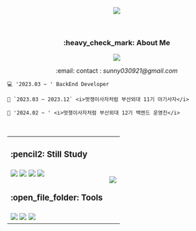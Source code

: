 <header align="center">
    <img src="https://capsule-render.vercel.app/api?type=Waving&color=0:5CD1E5,100:4374D9&height=300&section=header&width=100%&text=HI!👋%20I%20AM%20SEOEUN!&fontSize=48&fontColor=F9F9F9">
</header>

<div align="center">
    <h3>:heavy_check_mark: About Me</h3>
    <a href="https://www.instagram.com/ssun_h_09/" target="_blank">
        <img src="https://img.shields.io/badge/Instagram-E4405F?style=for-the-badge&logo=Instagram&logoColor=white"/>
    </a>
    <p>:email: contact : <i>sunny030921@gmail.com</i></p>
</div>

  <p text-align="center">
    
    💻 '2023.03 ~ ' BackEnd Developer

    🦁 `2023.03 ~ 2023.12` <i>멋쟁이사자처럼 부산외대 11기 아기사자</i>
    
    🦁 '2024.02 ~ ' <i>멋쟁이사자처럼 부산외대 12기 백엔드 운영진</i>

  </p><br>
    <!-- <div align="left">
        <h3>:pencil2: Still Study</h3>
        <img src="https://img.shields.io/badge/Java-ED8B00?style=for-the-badge&logo=java&logoColor=white">
        <img src="https://img.shields.io/badge/Spring-6DB33F?style=for-the-badge&logo=Spring&logoColor=white">
        <img src="https://img.shields.io/badge/SpringBoot-6DB33F?style=for-the-badge&logo=SpringBoot&logoColor=white">
        <img src="https://img.shields.io/badge/MySQL-4479A1?style=for-the-badge&logo=MySQL&logoColor=white">
    </div><br>
    <div align="left">
        <h3>:open_file_folder: Tools</h3>
        <img src="https://img.shields.io/badge/IntelliJIDEA-000000.svg?style=for-the-badge&logo=intellij-idea&logoColor=white">
        <img src="https://img.shields.io/badge/git-%23F05033.svg?style=for-the-badge&logo=git&logoColor=white">
        <img src="https://img.shields.io/badge/github-%23121011.svg?style=for-the-badge&logo=github&logoColor=white">
    </div>
    <div align="right">
        <img src="https://github-readme-stats.vercel.app/api/top-langs/?username=Hwangseoeun&layout=compact">
    </div> -->
<table align="center">
    <tr>
        <td><h3>:pencil2: Still Study</h3></td>
        <td rowspan="4"><img src="https://github-readme-stats.vercel.app/api/top-langs/?username=Hwangseoeun&layout=compact"></td>
    </tr>
    <tr>
        <td>
            <img src="https://img.shields.io/badge/Java-ED8B00?style=for-the-badge&logo=java&logoColor=white">
            <img src="https://img.shields.io/badge/Spring-6DB33F?style=for-the-badge&logo=Spring&logoColor=white">
            <img src="https://img.shields.io/badge/SpringBoot-6DB33F?style=for-the-badge&logo=SpringBoot&logoColor=white">
            <img src="https://img.shields.io/badge/MySQL-4479A1?style=for-the-badge&logo=MySQL&logoColor=white">
        </td>
    </tr>
    <tr>
        <td><h3>:open_file_folder: Tools</h3></td>
    </tr>
    <tr>
        <td>
            <img src="https://img.shields.io/badge/IntelliJIDEA-000000.svg?style=for-the-badge&logo=intellij-idea&logoColor=white">
            <img src="https://img.shields.io/badge/git-%23F05033.svg?style=for-the-badge&logo=git&logoColor=white">
            <img src="https://img.shields.io/badge/github-%23121011.svg?style=for-the-badge&logo=github&logoColor=white">
        </td>
    </tr>
</table>
